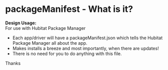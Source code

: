 # packageManifest - What is it?
<b>Design Usage:</b><br>
For use with Hubitat Package Manager

- Each app/driver will have a packageManifest.json which tells the Hubitat Package Manager all about the app.
- Makes installs a breeze and most importantly, when there are updates!
- There is no need for you to do anything with this file.

Thanks
